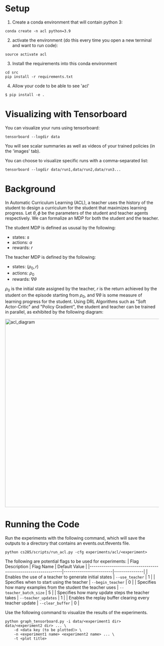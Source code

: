 # Setup

1. Create a conda environment that will contain python 3:
```
conda create -n acl python=3.9
```

2. activate the environment (do this every time you open a new terminal and want to run code):
```
source activate acl
```

3. Install the requirements into this conda environment
```
cd src
pip install -r requirements.txt
```

4. Allow your code to be able to see 'acl'
```
$ pip install -e .
```

# Visualizing with Tensorboard

You can visualize your runs using tensorboard:
```
tensorboard --logdir data
```

You will see scalar summaries as well as videos of your trained policies (in the 'images' tab).

You can choose to visualize specific runs with a comma-separated list:
```
tensorboard --logdir data/run1,data/run2,data/run3...
```
# Background

In Automatic Curriculum Learning (ACL), a teacher uses the history of the student to design a curriculum for the student that maximizes learning progress. Let $\theta,\phi$ be the parameters of the student and teacher agents respectively. We can formalize an MDP for both the student and the teacher. 

The student MDP is defined as ususal by the following:
- states: $s$
- actions: $a$
- rewards: $r$

The teacher MDP is defined by the following:
- states: $(\rho_0,r)$
- actions: $\rho_0$
- rewards: $\nabla\theta$

$\rho_0$ is the initial state assigned by the teacher, $r$ is the return achieved by the student on the episode starting from $\rho_0$, and $\nabla\theta$ is some measure of learning progress for the student. Using DRL Algorithms such as "Soft Actor-Critic" and "Policy Gradient", the student and teacher can be trained in parallel, as exhibited by the following diagram:

<img width="615" alt="acl_diagram" src="https://github.com/riensou/automatic_curriculum_learning/assets/90002238/4d7d9a20-8bf1-4cf9-8395-a79b29b1895a">

# Running the Code

Run the experiments with the following command, which will save the outputs to a directory that contains an events.out.tfevents file. 
```
python cs285/scripts/run_acl.py -cfg experiments/acl/<experiment>
```

The following are potential flags to be used for experiments:
| Flag Description                                               | Flag Name               | Default Value |
|----------------------------------------------------------------|-------------------------|---------------|
| Enables the use of a teacher to generate initial states        | `--use_teacher`         | 1             |
| Specifies when to start using the teacher                      | `--begin_teacher`       | 0             |
| Specifies how many examples from the student the teacher uses  | `--teacher_batch_size`  | 5             |
| Specifies how many update steps the teacher takes              | `--teacher_updates`     | 1             |
| Enables the replay buffer clearing every teacher update        | `--clear_buffer`        | 0             |

Use the following command to visualize the results of the experiments.
```
python graph_tensorboard.py -i data/<experiment1 dir> data/<experiment2 dir> ... \ 
    -d <data key (to be plotted)> \
    -n <experiment1 name> <experiment2 name> ... \
    -t <plot title>
```
